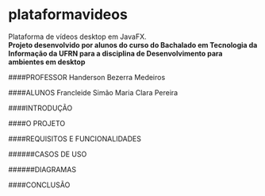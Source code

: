 # plataformavideos
Plataforma de vídeos desktop em JavaFX.<br>
**Projeto desenvolvido por alunos do curso do Bachalado em Tecnologia da Informação da UFRN para a disciplina de Desenvolvimento para ambientes em desktop**

####PROFESSOR
Handerson Bezerra Medeiros

####ALUNOS
Francleide Simão
Maria Clara Pereira

####INTRODUÇÃO

####O PROJETO

####REQUISITOS E FUNCIONALIDADES

######CASOS DE USO

######DIAGRAMAS

####CONCLUSÃO
